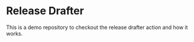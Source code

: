 # Release Drafter

This is a demo repository to checkout the release drafter action and how it works.
